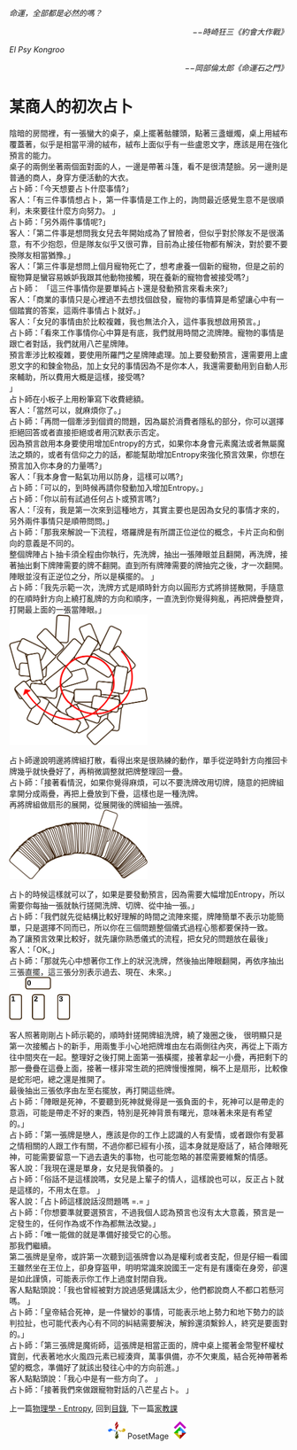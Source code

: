 *命運，全部都是必然的嗎？*  
<p align="right"><i>−−時崎狂三《約會大作戰》</i></p>

*El Psy Kongroo*  
<p align="right"><i>−−岡部倫太郎《命運石之門》</i></p>

# 某商人的初次占卜
陰暗的房間裡，有一張蠻大的桌子，桌上擺著骷髏頭，點著三盞蠟燭，桌上用絨布覆蓋著，似乎是相當平滑的絨布，絨布上面似乎有一些盧恩文字，應該是用在強化預言的能力。   
桌子的兩側坐著兩個面對面的人，一邊是帶著斗篷，看不是很清楚臉。另一邊則是普通的商人，身穿方便活動的大衣。   
占卜師：「今天想要占卜什麼事情?」   
客人：「有三件事情想占卜，第一件事情是工作上的，詢問最近感覺生意不是很順利，未來要往什麼方向努力。 」   
占卜師：「另外兩件事情呢?」   
客人：「第二件事是想問我女兒去年開始成為了冒險者，但似乎對於隊友不是很滿意，有不少抱怨，但是隊友似乎又很可靠，目前為止接任物都有解決，對於要不要換隊友相當猶豫。」   
客人：「第三件事是想問上個月寵物死亡了，想考慮養一個新的寵物，但是之前的寵物算是蠻容易嫉妒我跟其他動物接觸，現在養新的寵物會被接受嗎?」   
占卜師： 「這三件事情你是要單純占卜還是發動預言來看未來?」   
客人：「商業的事情只是心裡過不去想找個啟發，寵物的事情算是希望讓心中有一個踏實的答案，這兩件事情占卜就好。」   
客人：「女兒的事情由於比較複雜，我也無法介入，這件事我想啟用預言。」   
占卜師：「看來工作事情你心中算是有底，我們就用時間之流牌陣。寵物的事情是跟亡者對話，我們就用八芒星牌陣。   
預言牽涉比較複雜，要使用所羅門之星牌陣處理。加上要發動預言，還需要用上盧恩文字的和鍊金物品，加上女兒的事情因為不是你本人，我還需要動用到自動人形來輔助，所以費用大概是這樣，接受嗎?  
」   
占卜師在小板子上用粉筆寫下收費總額。   
客人：「當然可以，就麻煩你了。」   
占卜師：「再問一個牽涉到個資的問題，因為屬於消費者隱私的部分，你可以選擇拒絕回答或者直接拒絕或者用沉默表示否定。   
因為預言啟用本身要使用增加Entropy的方式，如果你本身會元素魔法或者無屬魔法之類的，或者有信仰之力的話，都能幫助增加Entropy來強化預言效果，你想在預言加入你本身的力量嗎?」   
客人：「我本身會一點氣功用以防身，這樣可以嗎?」   
占卜師：「可以的，到時候再請你發動加入增加Entropy。」  
占卜師：「你以前有試過任何占卜或預言嗎?」   
客人：「沒有，我是第一次來到這種地方，其實主要也是因為女兒的事情才來的，另外兩件事情只是順帶問問。」   
占卜師：「那我來解說一下流程，塔羅牌是有所謂正位逆位的概念，卡片正向和倒向的意義是不同的。   
整個牌陣占卜抽卡須全程由你執行，先洗牌，抽出一張陣眼並且翻開，再洗牌，接著抽出剩下牌陣需要的牌不翻開。直到所有牌陣需要的牌抽完之後，才一次翻開。  
陣眼並沒有正逆位之分，所以是橫擺的。 」   
占卜師：「我先示範一次，洗牌方式是順時針方向以圓形方式將排搓散開，手隨意的在順時針方向上繞打亂牌的方向和順序，一直洗到你覺得夠亂，再把牌疊整齊，打開最上面的一張當陣眼。」   
<img src="./Divination1.svg" Width="250" />

占卜師邊說明邊將牌組打散，看得出來是很熟練的動作，單手從逆時針方向推回卡牌幾乎就快疊好了，再稍微調整就把牌整理回一疊。   
占卜師：「接著看情況，如果你覺得麻煩，可以不要洗牌改用切牌，隨意的把牌組拿開分成兩疊，再把上疊放到下疊，這樣也是一種洗牌。   
再將牌組做扇形的展開，從展開後的牌組抽一張牌。   
<img src="./Divination2.svg" Width="250" />

占卜的時候這樣就可以了，如果是要發動預言，因為需要大幅增加Entropy，所以需要你每抽一張就執行搓開洗牌、切牌、從中抽一張。」   
占卜師：「我們就先從結構比較好理解的時間之流陣來擺，牌陣簡單不表示功能簡單，只是選擇不同而已，所以你在三個問題整個儀式過程心態都要保持一致。   
為了讓預言效果比較好，就先讓你熟悉儀式的流程，把女兒的問題放在最後」   
客人：「OK。」   
占卜師：「那就先心中想著你工作上的狀況洗牌，然後抽出陣眼翻開，再依序抽出三張直擺，這三張分別表示過去、現在、未來。」   
<img src="./Divination3.svg" Width="110"/>

客人照著剛剛占卜師示範的，順時針搓開牌組洗牌，繞了幾圈之後， 很明顯只是第一次接觸占卜的新手，用兩隻手小心地把牌堆由左右兩側往內夾，再從上下兩方往中間夾在一起。整理好之後打開上面第一張橫擺，接著拿起一小疊，再把剩下的那一疊疊在這疊上面，接著一樣非常生疏的把牌慢慢推開，稱不上是扇形，比較像是蛇形吧，總之還是推開了。   
最後抽出三張依序由左至右擺放，再打開這些牌。   
占卜師：「陣眼是死神，不要聽到死神就覺得是一張負面的卡，死神可以是帶走的意涵，可能是帶走不好的東西，特別是死神背景有曙光，意味著未來是有希望的。」   
占卜師：「第一張牌是戀人，應該是你的工作上認識的人有愛情，或者跟你有愛慕之情相關的人跟工作有關，不過你都已經有小孩，這本身就是廢話了，結合陣眼死神，可能需要留意一下過去遺失的事物，也可能忽略的甚麼需要維繫的情感。   
客人說：「我現在還是單身，女兒是我領養的。 」   
占卜師：「俗話不是這樣說嗎，女兒是上輩子的情人，這樣說也可以，反正占卜就是這樣的，不用太在意。 」   
客人說：「占卜師這樣說話沒問題嗎 =.= 」   
占卜師：「你想要準就要選預言，不過我個人認為預言也沒有太大意義，預言是一定發生的，任何作為或不作為都無法改變。」   
占卜師：「唯一能做的就是準備好接受它的心態。   
那我們繼續。   
第二張牌是皇帝，或許第一次聽到這張牌會以為是權利或者支配，但是仔細一看國王雖然坐在王位上，卻身穿盔甲，明明常識來說國王一定有是有護衛在身旁，卻還是如此謹慎，可能表示你工作上過度封閉自我。   
客人點點頭說：「我也曾經被對方說過感覺講話太少，他們都說商人不都口若懸河嗎。 」   
占卜師：「皇帝結合死神，是一件蠻妙的事情，可能表示地上勢力和地下勢力的談判拉扯，也可能代表內心有不同的糾結需要解決，解鈴還須繫鈴人，終究是要面對的。」   
占卜師：「第三張牌是魔術師，這張牌是相當正面的，牌中桌上擺著金幣聖杯權杖寶劍，代表著地水火風四元素已經湊齊，萬事俱備，亦不欠東風，結合死神帶著希望的概念，準備好了就該出發往心中的方向前進。」   
客人點點頭說：「我心中是有一些方向了。 」   
占卜師：「接著我們來做跟寵物對話的八芒星占卜。 」   


上一篇[物理學 - Entropy](../Entropy/), 
回到[目錄](/#ch-1-world-setting), 
下一篇[家教課](../Tuition)


<p align="center"><img src="/Icon/Design/4Element.svg" Height="32" /> PosetMage <img src="/Icon/Transparent/POM.png" Height="32" /></p>